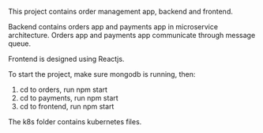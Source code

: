 This project contains order management app, backend and frontend.

Backend contains orders app and payments app in microservice architecture. Orders app and payments app communicate through message queue.

Frontend is designed using Reactjs.

To start the project, make sure mongodb is running, then:
1. cd to orders, run npm start
2. cd to payments, run npm start
3. cd to frontend, run npm start

The k8s folder contains kubernetes files.
